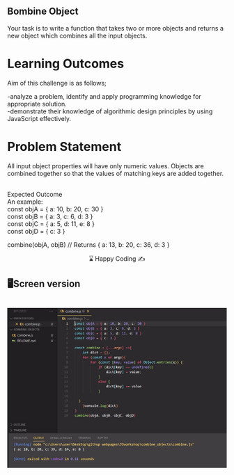 ## Bombine Object

Your task is to write a function that takes two or more objects and returns a new object which combines all the input objects.


# Learning Outcomes

Aim of this challenge is as follows;

 -analyze a problem, identify and apply programming knowledge for appropriate solution.<br>
 -demonstrate their knowledge of algorithmic design principles by using JavaScript effectively.<br>
 
# Problem Statement
All input object properties will have only numeric values. Objects are combined together so that the values of matching keys are added together.

<br>
Expected Outcome<br>
An example:<br>
const objA = { a: 10, b: 20, c: 30 }<br>
const objB = { a: 3, c: 6, d: 3 }<br>
const objC = { a: 5, d: 11, e: 8 }<br>
const objD = { c: 3 }<br>

combine(objA, objB) // Returns { a: 13, b: 20, c: 36, d: 3 }<br>

<center> ⌛ Happy Coding  ✍ </center>

## 🖥️Screen version
<br>
<img src="./combine.jpg" align="left" alt="desktop_version">


